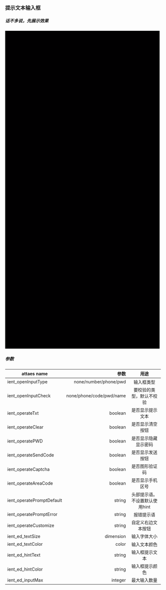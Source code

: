 ### 提示文本输入框
##### 话不多说，先展示效果
![image](https://github.com/fengjian2015/InputEditText/blob/master/shili.gif)

##### 参数
| attaes name        | 参数   |  用途  |
| --------   | -----:  | :----:  |
| ient_openInputType      | none/number/phone/pwd  |   输入框类型     |
| ient_openInputCheck        |   none/phone/code/pwd/name   |  要校验的类型，默认不校验  |
| ient_operateTxt        |    boolean    |  是否显示提示文本  |
| ient_operateClear        |    boolean    |  是否显示清空按钮  |
| ient_operatePWD        |    boolean    |  是否显示隐藏显示密码 |
| ient_operateSendCode        |    boolean    |  是否显示发送按钮  |
| ient_operateCaptcha        |    boolean    |  是否图形验证码  |
| ient_operateAreaCode        |    boolean    |  是否显示手机区号  |
| ient_operatePromptDefault        |    string    |  头部提示语。不设置默认使用hint  |
| ient_operatePromptError        |    string    |  报错提示语  |
| ient_operateCustomize        |    string    |  自定义右边文本按钮  |
| ient_ed_textSize        |    dimension    |  输入字体大小  |
| ient_ed_textColor        |    color    |  输入文本颜色  |
| ient_ed_hintText        |    string    |  输入框提示文本  |
| ient_ed_hintColor        |    string    |  输入框提示颜色  |
| ient_ed_inputMax        |    integer    |  最大输入数量  |

